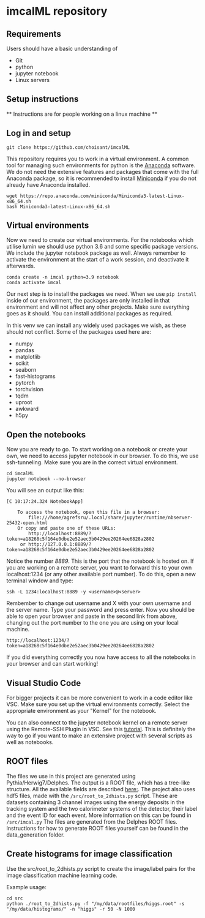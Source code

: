 # imcalML repository

## Requirements

Users should have a basic understanding of
* Git
* python
* jupyter notebook
* Linux servers


## Setup instructions

** Instructions are for people working on a linux machine **

## Log in and setup

```
git clone https://github.com/choisant/imcalML
```

This repository requires you to work in a virtual environment. A common tool for managing such environments for python is the [Anaconda](https://www.anaconda.com/) software. We do not need the extensive features and packages that come with the full Anaconda package, so it is recommended to install [Miniconda](https://docs.conda.io/en/latest/miniconda.html) if you do not already have Anaconda installed.


```
wget https://repo.anaconda.com/miniconda/Miniconda3-latest-Linux-x86_64.sh
bash Miniconda3-latest-Linux-x86_64.sh
```

## Virtual environments
Now we need to create our virtual environments. For the notebooks which utilise lumin we should use python 3.6 and some specific package versions. We include the jupyter notebook package as well. Always remember to activate the environment at the start of a work session, and deactivate it afterwards.

```
conda create -n imcal python=3.9 notebook
conda activate imcal
```

Our next step is to install the packages we need. When we use `pip install` inside of our environment, the packages are only installed in that environment and will not affect any other projects. Make sure everything goes as it should. You can install additional packages as required.

In this venv we can install any widely used packages we wish, as these should not conflict. Some of the packages used here are:
* numpy
* pandas
* matplotlib
* scikit
* seaborn
* fast-histograms
* pytorch
* torchvision
* tqdm
* uproot
* awkward
* h5py

## Open the notebooks

Now you are ready to go. To start working on a notebook or create your own, we need to access jupyter notebook in our browser. To do this, we use ssh-tunneling. Make sure you are in the correct virtual environment.

```
cd imcalML
jupyter notebook --no-browser
```
You will see an output like this:

```
[C 10:17:24.324 NotebookApp]

    To access the notebook, open this file in a browser:
        file:///home/agrefsru/.local/share/jupyter/runtime/nbserver-25432-open.html
    Or copy and paste one of these URLs:
        http://localhost:8889/?token=a18268c5f164e0dbe2e52aec3b0429ee20264ee6828a2802
     or http://127.0.0.1:8889/?token=a18268c5f164e0dbe2e52aec3b0429ee20264ee6828a2802
```
Notice the number *8889*. This is the port that the notebook is hosted on. If you are working on a remote server, you want to forward this to your own localhost:1234 (or any other available port number). To do this, open a new terminal window and type:


```
ssh -L 1234:localhost:8889 -y <username>@<server>
```
Rembember to change out username and X with your own username and the server name. Type your password and press enter. Now you should be able to open your browser and paste in the second link from above, changing out the port number to the one you are using on your local machine.

```
http://localhost:1234/?token=a18268c5f164e0dbe2e52aec3b0429ee20264ee6828a2802
```
If you did everything correctly you now have access to all the notebooks in your browser and can start working!
## Visual Studio Code

For bigger projects it can be more convenient to work in a code editor like VSC. Make sure you set up the virtual environments correctly. Select the appropriate environment as your "Kernel" for the notebook.

You can also connect to the jupyter notebook kernel on a remote server using the Remote-SSH Plugin in VSC. See this [tutorial](https://www.digitalocean.com/community/tutorials/how-to-use-visual-studio-code-for-remote-development-via-the-remote-ssh-plugin). This is definitely the way to go if you want to make an extensive project with several scripts as well as notebooks.

## ROOT files
The files we use in this project are generated using Pythia/Herwig7/Delphes. The output is a ROOT file, which has a tree-like structure. All the available fields are described [here:](https://cp3.irmp.ucl.ac.be/projects/delphes/wiki/WorkBook/RootTreeDescription).
The project also uses hdf5 files, made with the `/src/root_to_2dhists.py` script. These are datasets containing 3 channel images using the energy deposits in the tracking system and the two calorimeter systems of the detector, their label and the event ID for each event. More information on this can be found in `/src/imcal.py` The files are generated from the Delphes ROOT files. Instructions for how to generate ROOT files yourself can be found in the data_generation folder.

## Create histograms for image classification

Use the src/root_to_2dhists.py script to create the image/label pairs for the image classification machine learning code.

Example usage:
```
cd src
python ./root_to_2dhists.py -f "/my/data/rootfiles/higgs.root" -s "/my/data/histograms/" -n "higgs" -r 50 -N 1000
```